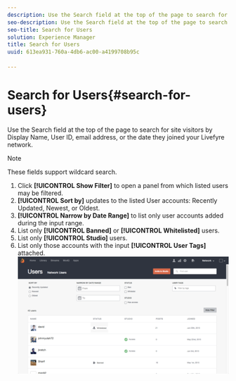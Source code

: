 ```yaml
---
description: Use the Search field at the top of the page to search for site visitors by Display Name, User ID, email address, or the date they joined your Livefyre network.
seo-description: Use the Search field at the top of the page to search for site visitors by Display Name, User ID, email address, or the date they joined your Livefyre network.
seo-title: Search for Users
solution: Experience Manager
title: Search for Users
uuid: 613ea931-760a-4db6-ac00-a4199708b95c

---
```


# Search for Users{#search-for-users}

Use the Search field at the top of the page to search for site visitors by Display Name, User ID, email address, or the date they joined your Livefyre network.

>[!NOTE]
>
>These fields support wildcard search.

1. Click **[!UICONTROL Show Filter]** to open a panel from which listed users may be filtered.
1. **[!UICONTROL Sort by]** updates to the listed User accounts: Recently Updated, Newest, or Oldest.
1. **[!UICONTROL Narrow by Date Range]** to list only user accounts added during the input range.
1. List only **[!UICONTROL Banned]** or **[!UICONTROL Whitelisted]** users.
1. List only **[!UICONTROL Studio]** users.
1. List only those accounts with the input **[!UICONTROL User Tags]** attached. ![](assets/UsersFilter-1024x568.png)

